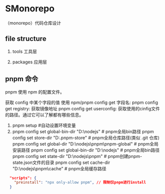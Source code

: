 # SMonorepo
（monorepo）代码仓库设计

## file structure

1. tools 工具层

2. packages 应用层

<!-- 3. components 组件层 -->

## pnpm 命令

pnpm 使用 npm 的配置文件。

获取 config 中某个字段的值 使用 npm/pnpm config get 字段名:
  pnpm config get registry: 获取镜像地址
  pnpm config get userconfig: 获取使用的cinfig文件的路径。通过它可以了解都有哪些信息。

1. pnpm setup    #自动设置环境变量
2. pnpm config set global-bin-dir "D:\nodejs"   # pnpm全局bin路径
   pnpm config set store-dir "D:\.pnpm-store" # pnpm全局仓库路径(类似 .git 仓库)
   pnpm config set global-dir "D:\nodejs\pnpm\pnpm-global" # pnpm全局安装路径
   pnpm config set global-bin-dir "D:\nodejs" # pnpm全局bin路径
   pnpm config set state-dir "D:\nodejs\pnpm" # pnpm创建pnpm-state.json文件的目录
   pnpm config set cache-dir "D:\nodejs\pnpm\cache" # pnpm全局缓存路径


<!-- 脚本 -->
```json
  "scripts": {
    "preinstall": "npx only-allow pnpm", // 限制仅pnpm进行install
  }

```